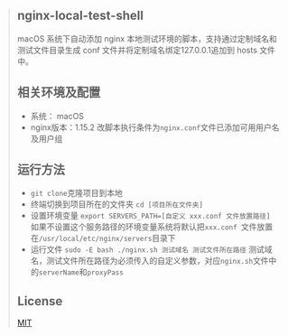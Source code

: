 > ## nginx-local-test-shell
>
> macOS 系统下自动添加 nginx 本地测试环境的脚本，支持通过定制域名和测试文件目录生成 conf 文件并将定制域名绑定127.0.0.1追加到 hosts 文件中。
>
> ## 相关环境及配置
> - 系统： macOS
> - nginx版本：1.15.2
>   改脚本执行条件为`nginx.conf`文件已添加可用用户名及用户组
>
> ## 运行方法
> - `git clone`克隆项目到本地
> - 终端切换到项目所在的文件夹
>   `cd [项目所在文件夹]`
> - 设置环境变量
>    `export SERVERS_PATH=[自定义 xxx.conf 文件放置路径]`
>    如果不设置这个服务路径的环境变量系统将默认把`xxx.conf `文件放置在`/usr/local/etc/nginx/servers`目录下
> - 运行文件
>   `sudo -E bash ./nginx.sh 测试域名 测试文件所在路径`
>   测试域名，测试文件所在路径为必须传入的自定义参数，对应`nginx.sh`文件中的`serverName`和`proxyPass`
> ## License
> [MIT](https://github.com/avocadowang/nginx-local-test-shell/blob/master/LICENSE)